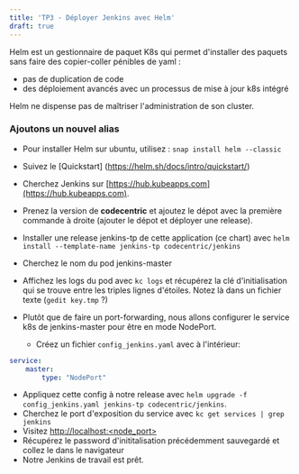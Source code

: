 ```yaml
---
title: 'TP3 - Déployer Jenkins avec Helm'
draft: true
---
```


Helm est un gestionnaire de paquet K8s qui permet d'installer des paquets sans faire des copier-coller pénibles de yaml :

- pas de duplication de code
- des déploiement avancés avec un processus de mise à jour k8s intégré

Helm ne dispense pas de maîtriser l'administration de son cluster.

### Ajoutons un nouvel alias

- Pour installer Helm sur ubuntu, utilisez : `snap install helm --classic`

- Suivez le [Quickstart] (https://helm.sh/docs/intro/quickstart/) 


- Cherchez Jenkins sur [https://hub.kubeapps.com](https://hub.kubeapps.com).
- Prenez la version de **codecentric** et ajoutez le dépot avec la première commande à droite (ajouter le dépot et déployer une release).
- Installer une release jenkins-tp de cette application (ce chart) avec `helm install --template-name jenkins-tp codecentric/jenkins`
- Cherchez le nom du pod jenkins-master
- Affichez les logs du pod avec `kc logs` et récupérez la clé d'initialisation qui se trouve entre les triples lignes d'étoiles. Notez là dans un fichier texte (`gedit key.tmp` ?)
- Plutôt que de faire un port-forwarding, nous allons configurer le service k8s de jenkins-master pour être en mode NodePort.
  - Créez un fichier `config_jenkins.yaml` avec à l'intérieur:

```yaml
service:
    master:
        type: "NodePort"
```
- Appliquez cette config à notre release avec `helm upgrade -f config_jenkins.yaml jenkins-tp codecentric/jenkins`.
- Cherchez le port d'exposition du service avec `kc get services | grep jenkins`
- Visitez [http://localhost:<node_port>](http://localhost:<node_port>)
- Récupérez le password d'inititalisation précédemment sauvegardé et collez le dans le navigateur
- Notre Jenkins de travail est prêt.


